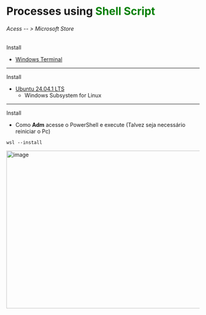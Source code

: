 # Processes using <span style="color: green;">Shell Script</span>



###### Acess -- > Microsoft Store

Install
* [Windows Terminal](https://apps.microsoft.com/detail/9N0DX20HK701?hl=pt-br&gl=BR&ocid=pdpshare)

___
Install
* [Ubuntu 24.04.1 LTS](https://apps.microsoft.com/detail/9NZ3KLHXDJP5?hl=neutral&gl=BR&ocid=pdpshare)
    * Windows Subsystem for Linux

____
Install
* Como **Adm** acesse o PowerShell e execute (Talvez seja necessário reiniciar o Pc)
```
wsl --install
```
<img width="936" height="412" alt="image" src="https://github.com/user-attachments/assets/d6bd44e3-5ba2-464a-8f3c-3b38dcecf023" />

